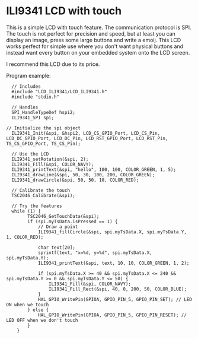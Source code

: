 # ILI9341 LCD with touch

This is a simple LCD with touch feature. The communication protocol is SPI. The touch is not perfect for precision and speed, but at least you can display an image, press some large buttons and write a emoij. This LCD works perfect for simple use where you don't want physical buttons and instead want every button on your embedded system onto the LCD screen.

I recommend this LCD due to its price.

Program example:

```
  // Includes
  #include "LCD_ILI9341/LCD_ILI9341.h"
  #include "stdio.h"

  // Handles 
  SPI_HandleTypeDef hspi2;
  ILI9341_SPI spi;

// Initialize the spi object
  ILI9341_Init(&spi, &hspi2, LCD_CS_GPIO_Port, LCD_CS_Pin, LCD_DC_GPIO_Port, LCD_DC_Pin, LCD_RST_GPIO_Port, LCD_RST_Pin, TS_CS_GPIO_Port, TS_CS_Pin);

  // Use the LCD
  ILI9341_setRotation(&spi, 2);
  ILI9341_Fill(&spi, COLOR_NAVY);
  ILI9341_printText(&spi, "hello", 100, 100, COLOR_GREEN, 1, 5);
  ILI9341_drawLine(&spi, 50, 30, 100, 200, COLOR_GREEN);
  ILI9341_drawCircle(&spi, 50, 50, 10, COLOR_RED);

  // Calibrate the touch
  TSC2046_Calibrate(&spi);

  // Try the features
  while (1) {
		TSC2046_GetTouchData(&spi);
		if (spi.myTsData.isPressed == 1) {
			// Draw a point
			ILI9341_fillCircle(&spi, spi.myTsData.X, spi.myTsData.Y, 1, COLOR_RED);

			char text[20];
			sprintf(text, "x=%d, y=%d", spi.myTsData.X, spi.myTsData.Y);
			ILI9341_printText(&spi, text, 10, 10, COLOR_GREEN, 1, 2);

			if (spi.myTsData.X >= 40 && spi.myTsData.X <= 240 && spi.myTsData.Y >= 0 && spi.myTsData.Y <= 50) {
				ILI9341_Fill(&spi, COLOR_NAVY);
				ILI9341_Fill_Rect(&spi, 40, 0, 200, 50, COLOR_BLUE);
			}
			HAL_GPIO_WritePin(GPIOA, GPIO_PIN_5, GPIO_PIN_SET); // LED ON when we touch
		} else {
			HAL_GPIO_WritePin(GPIOA, GPIO_PIN_5, GPIO_PIN_RESET); // LED OFF when we don't touch
		}
	}
```
